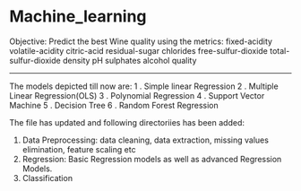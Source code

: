 # Machine_learning

Objective: Predict the best Wine quality using the metrics:
	fixed-acidity	volatile-acidity	citric-acid	residual-sugar	chlorides	free-sulfur-dioxide	total-sulfur-dioxide	density	pH	sulphates	alcohol	quality
***

The models depicted till now are:
1 . Simple linear Regression
2 . Multiple Linear Regression(OLS)
3 . Polynomial Regression
4 . Support Vector Machine
5 . Decision Tree
6 . Random Forest Regression


The file has updated and following directoriies has been added:

1. Data Preprocessing: data cleaning, data extraction, missing values elimination, feature scaling etc
2. Regression: Basic Regression models as well as advanced Regression Models.
3. Classification

